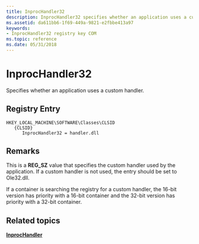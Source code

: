```yaml
---
title: InprocHandler32
description: InprocHandler32 specifies whether an application uses a custom handler in the HKEY_LOCAL_MACHINE\SOFTWARE\Classes\CLSID registry key.
ms.assetid: da611bb6-1f69-449a-9821-e2fbbe413a97
keywords:
- InprocHandler32 registry key COM
ms.topic: reference
ms.date: 05/31/2018
---
```


# InprocHandler32

Specifies whether an application uses a custom handler.

## Registry Entry

```
HKEY_LOCAL_MACHINE\SOFTWARE\Classes\CLSID
   {CLSID}
      InprocHandler32 = handler.dll
```

## Remarks

This is a **REG\_SZ** value that specifies the custom handler used by the application. If a custom handler is not used, the entry should be set to Ole32.dll.

If a container is searching the registry for a custom handler, the 16-bit version has priority with a 16-bit container and the 32-bit version has priority with a 32-bit container.

## Related topics

<dl> <dt>

[**InprocHandler**](inprochandler.md)
</dt> </dl>

 

 




